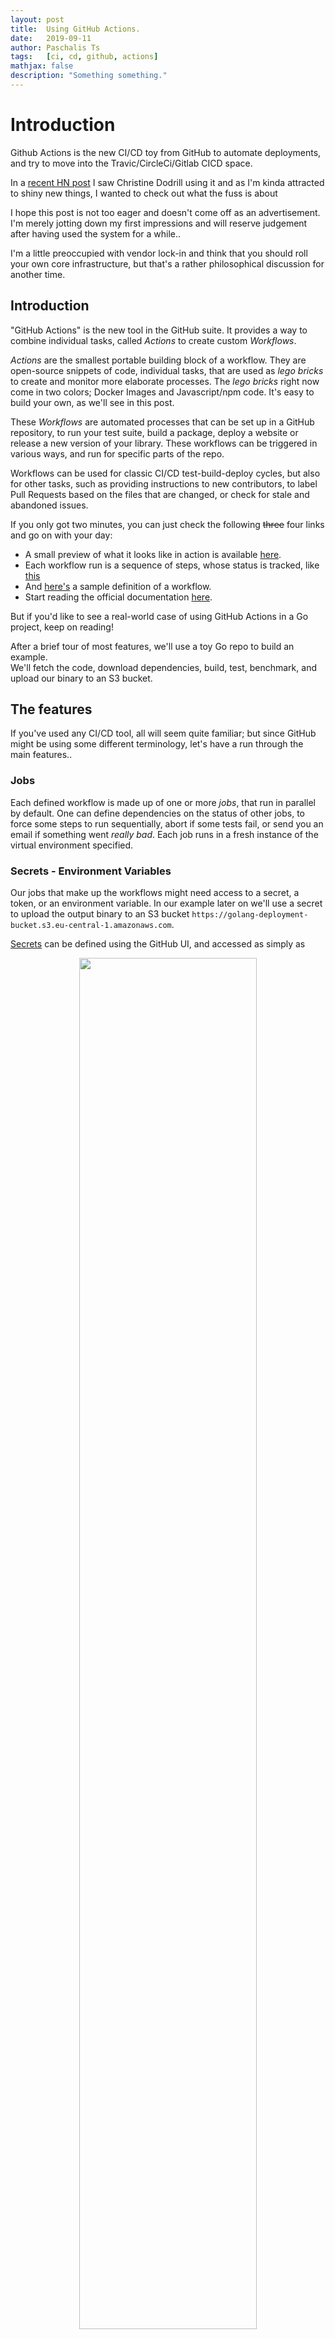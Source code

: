 ```yaml
---
layout: post
title:  Using GitHub Actions.
date:   2019-09-11
author: Paschalis Ts
tags:   [ci, cd, github, actions]
mathjax: false
description: "Something something."  
---
```


# Introduction

Github Actions is the new CI/CD toy from GitHub to automate deployments, and try to move into the Travic/CircleCi/Gitlab CICD space.

In a [recent HN post](https://christine.website/blog/the-cult-of-kubernetes-2019-09-07) I saw Christine Dodrill using it and as I'm kinda attracted to shiny new things, I wanted to check out what the fuss is about

I hope this post is not too eager and doesn't come off as an advertisement. I'm merely jotting down my first impressions and will reserve judgement after having used the system for a while.. 

I'm a little preoccupied with vendor lock-in and think that you should roll your own core infrastructure, but that's a rather philosophical discussion for another time.


## Introduction

"GitHub Actions" is the new tool in the GitHub suite. It provides a way to combine individual tasks, called *Actions* to create custom *Workflows*. 

*Actions* are the smallest portable building block of a workflow. They are open-source snippets of code, individual tasks, that are used as *lego bricks* to create and monitor more elaborate processes. The *lego bricks* right now come in two colors; Docker Images and Javascript/npm code. It's easy to build your own, as we'll see in this post.

These *Workflows* are automated processes that can be set up in a GitHub repository, to run your test suite, build a package, deploy a website or release a new version of your library. These workflows can be triggered in various ways, and run for specific parts of the repo.

Workflows can be used for classic CI/CD test-build-deploy cycles, but also for other tasks, such as providing instructions to new contributors, to label Pull Requests based on the files that are changed, or check for stale and abandoned issues.

If you only got two minutes, you can just check the following ~~three~~ four links and go on with your day:
- A small preview of what it looks like in action is available [here](https://github.com/actions/toolkit/actions). 
- Each workflow run is a sequence of steps, whose status is tracked, like [this](https://github.com/actions/toolkit/runs/187702680)
- And [here's](https://github.com/actions/toolkit/blob/master/.github/workflows/workflow.yml) a sample definition of a workflow.
- Start reading the official documentation [here](https://help.github.com/en/articles/about-github-actions).


But if you'd like to see a real-world case of using GitHub Actions in a Go project, keep on reading!

After a brief tour of most features, we'll use a toy Go repo to build an example.   
We'll fetch the code, download dependencies, build, test, benchmark, and upload our binary to an S3 bucket.

## The features
If you've used any CI/CD tool, all will seem quite familiar; but since GitHub might be using some different terminology, let's have a run through the main features..

### Jobs
Each defined workflow is made up of one or more *jobs*, that run in parallel by default.
One can define dependencies on the status of other jobs, to force some steps to run sequentially, abort if some tests fail, or send you an email if something went *really bad*.
Each job runs in a fresh instance of the virtual environment specified.

### Secrets - Environment Variables
Our jobs that make up the workflows might need access to a secret, a token, or an environment variable. In our example later on we'll use a secret to upload the output binary to an S3 bucket `https://golang-deployment-bucket.s3.eu-central-1.amazonaws.com`. 

[Secrets](https://help.github.com/en/articles/virtual-environments-for-github-actions#creating-and-using-secrets-encrypted-variables) can be defined using the GitHub UI, and accessed as simply as 

<center>
<img src="/images/gh-actions-secrets.png" style="height: 75%; width: 75%; object-fit: contain" />
</center>

 {% raw %}
```yaml
- name: Upload to S3 bucket
      uses: tpaschalis/s3-cp-action@master
      with:
        args: --acl public-read
      env:
        FILE: ./myfile
        AWS_REGION: 'myregion'
        AWS_S3_BUCKET: ${{ secrets.AWS_S3_BUCKET }}
        AWS_ACCESS_KEY_ID: ${{ secrets.AWS_ACCESS_KEY_ID }}
        AWS_SECRET_ACCESS_KEY: ${{ secrets.AWS_ACCESS_KEY_SECRET }}
```
 {% endraw %}


### Matrix Builds
One selling point of CI/CD processes is running your pipeline for different configurations; using the same process to build against multiple language versions or operating systems.

In GitHub Actions, this is achieved using [Matrix Builds](https://help.github.com/en/articles/workflow-syntax-for-github-actions#jobsjob_idstrategymatrix)

 {% raw %}
```yaml
runs-on: ${{ matrix.os }}
strategy:
  matrix:
    os: [ubuntu-latest, windows-latest, macos-latest]
```
 {% endraw %}

There's some limited flexibility in including or excluding additional configuration, based on specific values.
For example, this setup will *exclude* Go 1.11 when building for Windows

 {% raw %}
```yaml
runs-on: ${{ matrix.os }}
strategy:
  matrix:
    os: [ubuntu-latest, windows-latest, macos-latest]
    goVer: [1.11 1.12 1.13]
    exclude:
      # excludes Go Version 1.11 on windows-latest
      - os: windows-latest
        goVer: 1.11
```
 {% endraw %}

Each resulting configuration is a copy of the job that runs, and reports a separate status. So, a build for two operating systems and three Go versions will run a total of 2x3=6 times.

### Environments

The [Virtual Environments](https://help.github.com/en/articles/virtual-environments-for-github-actions) where jobs are executed are fresh instances of `Standard_DS2_v2` Azure machines.

The hardware is currently a 2-core CPU, 7 GB of RAM and 14 GB of SSD storage. There's a [list](https://help.github.com/en/articles/software-in-virtual-environments-for-github-actions) of the available, pre-installed software for each environment, but you can set up your own during the build process.

Actions can create, read and modify environment variables; there are some available [preset variables](https://help.github.com/en/articles/virtual-environments-for-github-actions#environment-variables) that reference the run properties and filesystem paths, but one can specify their own. 

Each job has access to the filesystem; one should prefer to use the two pre-defined locations `$HOME` and `$GITHUB_WORKSPACE` to ensure consistency between runs.


### Artifacts

During the run, any number of files (logfiles, packages, binaries, reports etc) can be created. These are called *artifacts*, and are associated with the workflow run where they were created. When the workflow run exits, the virtual environment is destroyed, along with any created artifacts. To preserve them, you can use the built-in [`upload-artifact`](https://github.com/actions/upload-artifact) action; preserved files will be available from the GitHub UI.

```yaml
- name: Upload bencmark artifacts
        uses: actions/upload-artifact@master
        with:
          name: benchmark-report.txt
          path: latest-benchmarks.txt
```

<center>
<img src="/images/gh-actions-artifacts.png" style="height: 40%; width: 40%; object-fit: contain" />
</center>

### Triggers

There's a number of [events that can trigger a workflow](https://help.github.com/en/articles/events-that-trigger-workflows).

For each of your workflows, you can set up one or more of these triggers to kickstart the whole thing.

[These include](https://help.github.com/en/articles/workflow-syntax-for-github-actions)

- `on.push` or `on.pull_request` to schedule a workflow when a matching event happens. 
  The workflow can be configured to run for specific branches, tags, or paths, or when a pull request is assigned to someone.
- `on.schedule` to schedule a workflow using `cron` syntax.
- `on: repository_dispatch` when you want to schedule a workflow by a custom webhook, sending a POST request from an external address.


### Examples
I'm using [a toy repo](https://github.com/tpaschalis/gh-actions-golang) to run these experiments; you can see all my silly failures and small successes right there.

Running an empty workflow (compilation of a "hello world" go program) was timed at 29 seconds. Running the full workflow below takes around two minutes.

As you'll see it's a two-step process.

We have defined a pipleine with the human-recognizeable name "My Simple Pipeline to S3" that will be triggered on every `push` or `pull_request` (to the master branch, by default).

Inside, there are two *jobs* are `build` and `deploy`. By default, jobs run in parallel, but we have specified a dependency of `deploy` to the `build`
```yaml
name: My Simple Pipeline to S3
on: [push, pull_request]
jobs:
  build:
    ...
  deploy:
    ...
    needs: build
```

A *job* needs to have defined the environment where it will run eg. `runs-on: ubuntu-latest`, and the actual steps it is composed of.

Every *step* can either `run` a command, or `use` a predefined Action

```yaml
steps :
  - name: Check out source code
  uses: actions/checkout@master
  
  - name: Download module dependencies
  env:
      GOPROXY: "https://proxy.golang.org"
  run: go mod download
```

In human language, a successful run of the workflow will 

1. *"Test, Benchmark and Build"* 
   - Sets up Go 1.13, and checks out the source
   - Downloads dependencies
   - Builds and Tests the binary
   - Runs the benchmarks, directing it to both the `stdout` and a file
   - Uploads the benchmark report to be accessed later on
2. If no errors were reported, *"Clean Build and Deploy"* to the S3 bucket
   - Sets up Go 1.13, and checks out the source
   - Downloads dependencies
   - Builds in a clean environment
   - Deploys the resulting binary to an S3 bucket

Without further ado, here's the complete YAML workflow!

 {% raw %}
```yaml
# .github/workflows/tpas.yaml

name: My Simple Pipeline to S3
on: [push, pull_request]
jobs:
  build:
    name: Test, Benchmark and Build
    runs-on: ubuntu-latest
    steps:
      - name: Set up Go 1.13
        uses: actions/setup-go@v1
        with:
          go-version: 1.13

      - name: Check out source code
        uses: actions/checkout@master

      - name: Download module dependencies
        env:
           GOPROXY: "https://proxy.golang.org"
        run: go mod download

      - name: Build
        run: go build .

      - name: Test
        run: go test -v .

      - name: Benchmark
        run: go test -v . -bench=.  2>&1 | tee $GITHUB_WORKSPACE/latest-benchmarks.txt

      - name: List Files
        run: ls -alrt $GITHUB_WORKSPACE

      - name: Upload bencmark artifacts
        uses: actions/upload-artifact@master
        with:
          name: benchmark-report.txt
          path: latest-benchmarks.txt


  deploy:
    name: Clean Build and Deploy
    needs: build
    runs-on: ubuntu-latest
    steps:
    - name: Set up Go 1.13
      uses: actions/setup-go@v1
      with:
          go-version: 1.13

    - name: Check out master branch
      uses: actions/checkout@master

    - name: Download module dependencies
      env:
         GOPROXY: "https://proxy.golang.org"
      run: go mod download

    - name: Build
      run: go build .

    - name: Upload binary to S3 bucket
      uses: tpaschalis/s3-sync-action@master
      with:
        args: --acl public-read
      env:
        FILE: ./gh-actions-golang
        AWS_REGION: 'eu-central-1'
        AWS_S3_BUCKET: ${{ secrets.AWS_S3_BUCKET }}
        AWS_ACCESS_KEY_ID: ${{ secrets.AWS_ACCESS_KEY_ID }}
        AWS_SECRET_ACCESS_KEY: ${{ secrets.AWS_ACCESS_KEY_SECRET }}
```
 {% endraw %}

## The magic sauce
In most simple cases, chaining together shell scripts that manipulate the temporary environment in which the workflow runs is enough. For example, you could have a script that reads the `latest-benchmarks.txt` file, and aborts the deployment process if a change makes a core function too slow.

But even for more complicated operations, building your own Actions is very simple. Above, we've already used a custom Action `tpaschalis/s3-cp-action`. The source is available [here](https://github.com/tpaschalis/s3-cp-action), as a fork of [jakejarvis/s3-sync-action](https://github.com/jakejarvis/s3-sync-action) and consists only of a Dockerfile and an `entrypoint.sh` script.

```Dockerfile
# Dockerfile

FROM python:3.7-alpine

LABEL "com.github.actions.name"="S3 CopyPaste"
LABEL "com.github.actions.description"="Sync a file to an AWS S3 repository"
LABEL "com.github.actions.icon"="refresh-cw"
LABEL "com.github.actions.color"="green"

LABEL version="0.2.0"
LABEL repository="https://github.com/tpaschalis/s3-cp-action"
LABEL homepage="https://tpaschalis.github.io"
LABEL maintainer="Paschalis Tsilias <paschalist0@gmail.com>"

# https://github.com/aws/aws-cli/blob/master/CHANGELOG.rst
ENV AWSCLI_VERSION='1.16.232'

RUN pip install --quiet --no-cache-dir awscli==${AWSCLI_VERSION}

ADD entrypoint.sh /entrypoint.sh
ENTRYPOINT ["/entrypoint.sh"]
```

And the simple shell script.

```bash
#entrypoint.sh

#!/bin/sh

set -e

mkdir -p ~/.aws
touch ~/.aws/credentials

echo "[default]
aws_access_key_id = ${AWS_ACCESS_KEY_ID}
aws_secret_access_key = ${AWS_SECRET_ACCESS_KEY}" > ~/.aws/credentials

aws s3 cp ${FILE} s3://${AWS_S3_BUCKET} \
            --region ${AWS_REGION} $*

rm -rf ~/.aws
```



# Final Notes

Hope you learned something (I certainly did), and that now you have a quick overview of what GitHub Actions can and cannot do for you.

Some notes :
- As of September 10, 2019, Github Actions is in Private beta, but you can easily request and be granted access. There was already a [breaking change](https://help.github.com/en/articles/migrating-github-actions-from-hcl-syntax-to-yaml-syntax), when the HCL definitions were replaced by YAML, so don't rush it. The release date should be around late November 2019.
- While some [usage limits](https://help.github.com/en/articles/about-github-actions#usage-limits) exist, they're quite generous, and more than enough for hobby or mid-sized projects.
- I personally like the scope of the whole project as it is now. Pretty barebones, simple and understandable, but with the ability to be extended. If it keeps going that way and doesn't succumb to bloat I might start using it even more in the future.
- After a couple of days, I believe that if things go smoothly, it could the chance to seriously move into the Travis/CircleCI/Gitlab CI space. Keeping the all documentation simple and up-to-date will ease of adoption; but vendor lock-in is always a concern.
- I don't see a *compelling* reason to immediately drop everything else and switch to GitHub Actions, except if your whole development process is tightly coupled to the GitHub environment. Yes, it's quite nice, but even then I'd suggest some patience, wait for the official release, check out some success/failure stories, and learn from other people's mistakes.


# Resources

https://presstige.io/p/Using-GitHub-Actions-with-Go-2ca9744b531f4f21bdae9976d1ccbb58

https://jasonet.co/posts/scheduled-actions/

https://sosedoff.com/2019/02/12/go-github-actions.html

https://github.com/actions

https://jarv.is/


